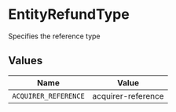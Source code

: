 # EntityRefundType

Specifies the reference type


## Values

| Name                 | Value                |
| -------------------- | -------------------- |
| `ACQUIRER_REFERENCE` | acquirer-reference   |
